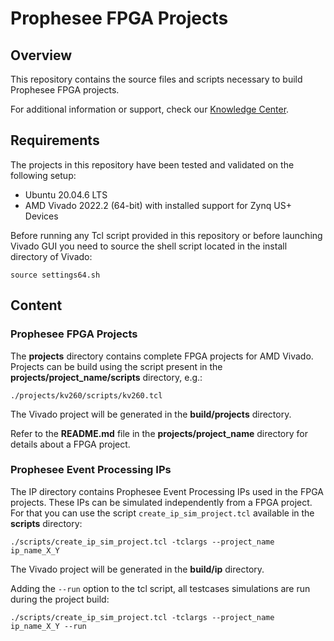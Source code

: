 # Prophesee FPGA Projects

## Overview

This repository contains the source files and scripts necessary to build Prophesee FPGA projects.

For additional information or support, check our [Knowledge Center](https://support.prophesee.ai/).

## Requirements

The projects in this repository have been tested and validated on the following setup:

- Ubuntu 20.04.6 LTS
- AMD Vivado 2022.2 (64-bit) with installed support for Zynq US+ Devices

Before running any Tcl script provided in this repository or before launching Vivado GUI you need to source the shell script located in the install directory of Vivado:

	source settings64.sh

## Content

### Prophesee FPGA Projects

The **projects** directory contains complete FPGA projects for AMD Vivado. Projects can be build using the script present in the **projects/project_name/scripts** directory, e.g.:

    ./projects/kv260/scripts/kv260.tcl

The Vivado project will be generated in the **build/projects** directory.

Refer to the **README.md** file in the **projects/project_name** directory for details about a FPGA project.

### Prophesee Event Processing IPs

The IP directory contains Prophesee Event Processing IPs used in the FPGA projects. These IPs can be simulated independently from a FPGA project. For that you can use the script `create_ip_sim_project.tcl` available in the **scripts** directory:

    ./scripts/create_ip_sim_project.tcl -tclargs --project_name ip_name_X_Y

The Vivado project will be generated in the **build/ip** directory.

Adding the `--run` option to the tcl script, all testcases simulations are run during the project build:

    ./scripts/create_ip_sim_project.tcl -tclargs --project_name ip_name_X_Y --run
